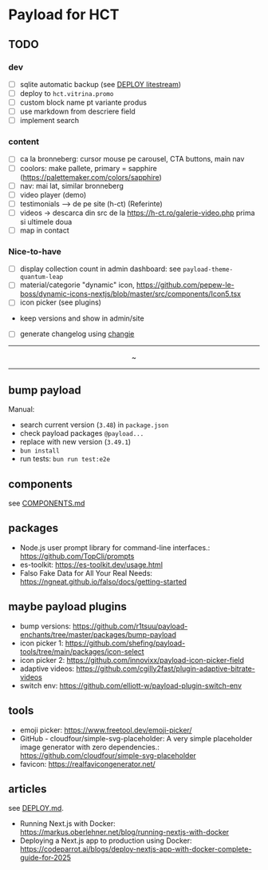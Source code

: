 # Payload for HCT

## TODO

### dev

- [ ] sqlite automatic backup (see [DEPLOY litestream](DEPLOY.md))
- [ ] deploy to `hct.vitrina.promo`
- [ ] custom block name pt variante produs
- [ ] use markdown from descriere field
- [ ] implement search

### content

- [ ] ca la bronneberg: cursor mouse pe carousel, CTA buttons, main nav
- [ ] coolors: make pallete, primary = sapphire (https://palettemaker.com/colors/sapphire)
- [ ] nav: mai lat, similar bronneberg
- [ ] video player (demo)
- [ ] testimonials --> de pe site (h-ct) (Referinte)
- [ ] videos -> descarca din src de la https://h-ct.ro/galerie-video.php
      prima si ultimele doua
- [ ] map in contact

<!-- [Google Maps](https://www.google.com/maps/place/Hategan+Consulting+%26+Trading/@45.6506453,25.6351587,17z/ data=!3m2!4b1!5s0x40b35c68f7de544d:0xd6dbf371333260f7!4m6!3m5!1s0x40b35da40b5d0083:0x81d1bea36d74abd2!8m2!3d45.6506416!4d25.637733 6!16s%2Fg%2F11k8l98ch6?entry=ttu&g_ep=EgoyMDI0MTIwNC4wIKXMDSoASAFQAw%3D%3D) -->

### Nice-to-have

- [ ] display collection count in admin dashboard: see `payload-theme-quantum-leap`
- [ ] material/categorie "dynamic" icon, https://github.com/pepew-le-boss/dynamic-icons-nextjs/blob/master/src/components/Icon5.tsx
- [ ] icon picker (see plugins)
- keep versions and show in admin/site
- [ ] generate changelog using [changie](https://changie.dev/)

---

<p style="text-align:center">~</p>

---

## bump payload

Manual:

- search current version (`3.48`) in `package.json`
- check payload packages `@payload...`
- replace with new version (`3.49.1`)
- `bun install`
- run tests: `bun run test:e2e`

## components

see [COMPONENTS.md](docs/COMPONENTS.md)

## packages

- Node.js user prompt library for command-line interfaces.: https://github.com/TopCli/prompts
- es-toolkit: https://es-toolkit.dev/usage.html
- Falso Fake Data for All Your Real Needs: https://ngneat.github.io/falso/docs/getting-started

## maybe payload plugins

- bump versions: https://github.com/r1tsuu/payload-enchants/tree/master/packages/bump-payload
- icon picker 1: https://github.com/shefing/payload-tools/tree/main/packages/icon-select
- icon picker 2: https://github.com/innovixx/payload-icon-picker-field
- adaptive videos: https://github.com/cgilly2fast/plugin-adaptive-bitrate-videos
- switch env: https://github.com/elliott-w/payload-plugin-switch-env

## tools

- emoji picker: https://www.freetool.dev/emoji-picker/
- GitHub - cloudfour/simple-svg-placeholder: A very simple placeholder image generator with zero dependencies.: https://github.com/cloudfour/simple-svg-placeholder
- favicon: https://realfavicongenerator.net/

## articles

see [DEPLOY.md](docs/DEPLOY.md).

- Running Next.js with Docker: https://markus.oberlehner.net/blog/running-nextjs-with-docker
- Deploying a Next.js app to production using Docker: https://codeparrot.ai/blogs/deploy-nextjs-app-with-docker-complete-guide-for-2025
